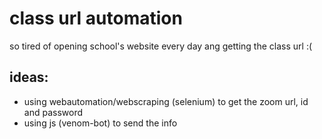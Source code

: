 # class url automation
 so tired of opening school's website every day ang getting the class url :(
## ideas:
* using webautomation/webscraping (selenium) to get the zoom url, id and password
* using js (venom-bot) to send the info
